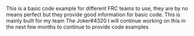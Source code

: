 This is a basic code example for different FRC teams to use, they are by no means perfect but they provide good information for basic code.
This is mainly built for my team The Joker#4320
I will continue working on this in the next few months to continue to provide code examples
